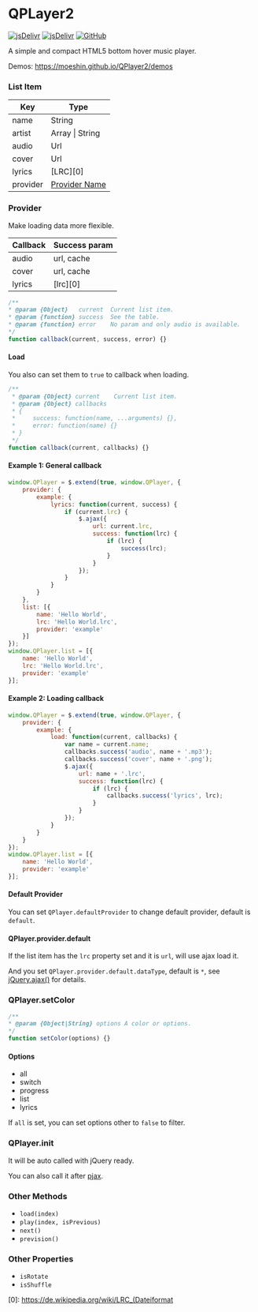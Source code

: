# QPLayer2

[![jsDelivr](https://img.shields.io/jsdelivr/gh/hm/moeshin/QPlayer2?style=flat-square)](https://www.jsdelivr.com/package/gh/moeshin/QPlayer2)
[![jsDelivr](https://img.shields.io/github/v/release/moeshin/QPlayer2?style=flat-square)](https://github.com/moeshin/QPlayer2/releases/latest)
[![GitHub](https://img.shields.io/github/license/moeshin/QPlayer2?style=flat-square)](https://github.com/moeshin/QPlayer2/blob/master/LICENSE)

A simple and compact HTML5 bottom hover music player.

Demos: https://moeshin.github.io/QPlayer2/demos

### List Item

| Key       | Type                       |
| --------- | -------------------------- |
| name      | String                     |
| artist    | Array &#124; String        |
| audio     | Url                        |
| cover     | Url                        |
| lyrics    | [LRC][0]                   |
| provider  | [Provider Name](#Provider) |

### Provider

Make loading data more flexible.

| Callback  | Success param |
| --------- | ------------- |
| audio     | url, cache    |
| cover     | url, cache    |
| lyrics    | [lrc][0]         |

 ```js
/**
 * @param {Object}   current  Current list item.
 * @param {function} success  See the table.
 * @param {function} error    No param and only audio is available.
 */
function callback(current, success, error) {}
 ```

#### Load

You also can set them to `true` to callback when loading.

```js
/**
 * @param {Object} current    Current list item.
 * @param {Object} callbacks
 * {
 *     success: function(name, ...arguments) {},
 *     error: function(name) {}
 * }
 */
function callback(current, callbacks) {}
```

#### Example 1: General callback

```js
window.QPlayer = $.extend(true, window.QPlayer, {
    provider: {
        example: {
            lyrics: function(current, success) {
                if (current.lrc) {
                    $.ajax({
                        url: current.lrc,
                        success: function(lrc) {
                            if (lrc) {
                                success(lrc);
                            }
                        }
                    });
                }
            }
        }
    },
    list: [{
        name: 'Hello World',
        lrc: 'Hello World.lrc',
        provider: 'example'
    }]
});
window.QPlayer.list = [{
    name: 'Hello World',
    lrc: 'Hello World.lrc',
    provider: 'example'
}];
```

#### Example 2: Loading callback

```js
window.QPlayer = $.extend(true, window.QPlayer, {
    provider: {
        example: {
            load: function(current, callbacks) {
                var name = current.name;
                callbacks.success('audio', name + '.mp3');
                callbacks.success('cover', name + '.png');
                $.ajax({
                    url: name + '.lrc',
                    success: function(lrc) {
                        if (lrc) {
                            callbacks.success('lyrics', lrc);
                        }
                    }
                });
            }
        }
    }
});
window.QPlayer.list = [{
    name: 'Hello World',
    provider: 'example'
}];
```

#### Default Provider

You can set `QPlayer.defaultProvider` to change default provider, default is `default`.

#### QPlayer.provider.default

If the list item has the `lrc` property set and it is `url`, will use ajax load it.

And you set `QPlayer.provider.default.dataType`, default is `*`, see [jQuery.ajax()](https://api.jquery.com/jQuery.ajax/) for details.

### QPlayer.setColor

```js
/**
* @param {Object|String} options A color or options.
*/
function setColor(options) {}
```

#### Options
 
* all
* switch
* progress
* list
* lyrics

If `all` is set, you can set options other to `false` to filter.

### QPlayer.init

It will be auto called with jQuery ready.

You can also call it after [pjax](https://github.com/defunkt/jquery-pjax).


### Other Methods

* `load(index)`
* `play(index, isPrevious)`
* `next()`
* `prevision()`

### Other Properties

* `isRotate`
* `isShuffle`


[0]: https://de.wikipedia.org/wiki/LRC_(Dateiformat
